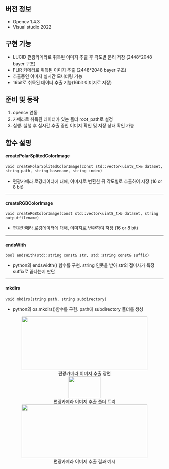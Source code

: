 ## 버전 정보 
- Opencv 1.4.3  
- Visual studio 2022  

## 구현 기능
 - LUCID 편광카메라로 취득된 이미지 추출 후 각도별 분리 저장 (2448*2048 bayer 구조) 
 - FLIR 카메라로 취득된 이미지 추출 (2448*2048 bayer 구조) 
 - 추출중인 이미지 실시간 모니터링 기능
 - 16bit로 취득된 데이터 추출 기능(16bit 이미지로 저장)

## 준비 및 동작
 1. opencv 연동  
 2. 카메라로 취득된 데이터가 있는 폴더 root_path로 설정  
 3. 실행. 실행 후 실시간 추출 중인 이미지 확인 및 저장 상태 확인 가능

## 함수 설명

#### createPolarSplitedColorImage 

```void createPolarSplitedColorImage(const std::vector<uint8_t>& dataSet, string path, string basename, string index)```
 - 편광카메라 로깅데이터에 대해, 이미지로 변환한 뒤 각도별로 추출하여 저장 (16 or 8 bit)
***
#### createRGBColorImage 

```void createRGBColorImage(const std::vector<uint8_t>& dataSet, string outputfilename)```
 - 편광카메라 로깅데이터에 대해, 이미지로 변환하여 저장 (16 or 8 bit)
***
#### endsWith 

```bool endsWith(std::string const& str, std::string const& suffix)```
 - python의 endswidth() 함수를 구현. string 인풋을 받아 str의 접미사가 특정 suffix로 끝나는지 판단
***
#### mkdirs 
```void mkdirs(string path, string subdirectory)```
 - python의 os.mkdirs()함수를 구현. path에 subdirectory 폴더를 생성

  

<center><img src="https://github.com/lucas-korea/adas_sensor_project/assets/57425658/83d8fac5-66cb-4305-89d6-d1cac55f406b" width="400" height="170"></center>  
<center>편광카메라 이미지 추출 장면</center>

<center><img src="https://github.com/lucas-korea/adas_sensor_project/assets/57425658/11e5e01b-a8fa-48bc-b3c2-0e96504616fc" width="100" height="70"></center>  
<center>편광카메라 이미지 추출 폴더 트리</center>

<center><img src="https://github.com/lucas-korea/adas_sensor_project/assets/57425658/d244756b-a705-4c6f-99a5-f24924e2bb34" width="400" height="170"></center>  
<center>편광카메라 이미지 추출 결과 예시</center>

